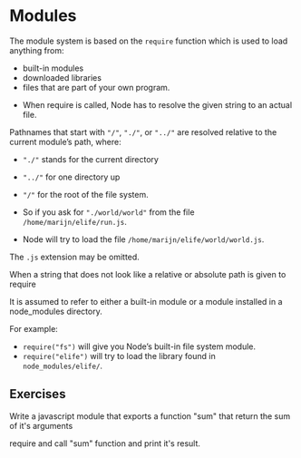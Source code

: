 # Modules

The module system is based on the `require` function which is used to load anything from:
  - built-in modules
  - downloaded libraries
  - files that are part of your own program.

* When require is called, Node has to resolve the given string to an actual file.

Pathnames that start with `"/"`, `"./"`, or `"../"` are resolved relative to the current module’s path, where:

* `"./"` stands for the current directory

* `"../"` for one directory up

* `"/"` for the root of the file system.

* So if you ask for `"./world/world"` from the file `/home/marijn/elife/run.js`.
* Node will try to load the file `/home/marijn/elife/world/world.js`.

The `.js` extension may be omitted.

When a string that does not look like a relative or absolute path is given to require

It is assumed to refer to either a built-in module or a module installed in a node_modules directory.

For example:

* `require("fs")` will give you Node’s built-in file system module.
* `require("elife")` will try to load the library found in `node_modules/elife/`.

## Exercises

Write a javascript module that exports a function "sum" that return the sum of it's arguments

require and call "sum" function and print it's result.
